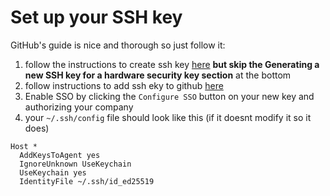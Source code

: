 # Set up your SSH key
GitHub's guide is nice and thorough so just follow it:

1. follow the instructions to create ssh key [here](https://help.github.com/articles/generating-a-new-ssh-key-and-adding-it-to-the-ssh-agent/) **but skip the Generating a new SSH key for a hardware security key section** at the bottom
2. follow instructions to add ssh eky to github [here](https://help.github.com/articles/adding-a-new-ssh-key-to-your-github-account/)
3. Enable SSO by clicking the `Configure SSO` button on your new key and authorizing your company
4. your `~/.ssh/config` file should look like this (if it doesnt modify it so it does)
```
Host *
  AddKeysToAgent yes
  IgnoreUnknown UseKeychain
  UseKeychain yes
  IdentityFile ~/.ssh/id_ed25519
```
